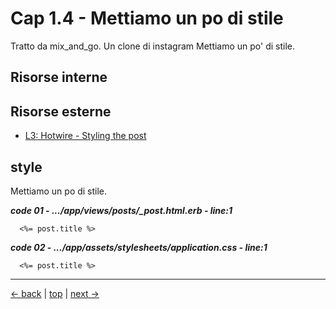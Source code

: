 # <a name="top"></a> Cap 1.4 - Mettiamo un po di stile

Tratto da mix_and_go. Un clone di instagram
Mettiamo un po' di stile.



## Risorse interne



## Risorse esterne

- [L3: Hotwire - Styling the post](https://school.mixandgo.com/targets/266)



## style

Mettiamo un po di stile.

***code 01 - .../app/views/posts/_post.html.erb - line:1***

```html+erb
  <%= post.title %>
```


***code 02 - .../app/assets/stylesheets/application.css - line:1***

```html+erb
  <%= post.title %>
```




---

[<- back](https://github.com/flaviobordonidev/leanpubabrandnewcms/blob/master/01-base/01-new_app/08_00-gemfile_ruby_version.md)
 | [top](#top) |
[next ->](https://github.com/flaviobordonidev/leanpubabrandnewcms/blob/master/01-base/02-git/02_00-inizializziamo_git.md)
